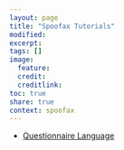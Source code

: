 ```yaml
---
layout: page
title: "Spoofax Tutorials"
modified:
excerpt:
tags: []
image:
  feature: 
  credit:  
  creditlink: 
toc: true
share: true
context: spoofax
---
```


* [Questionnaire Language](/spoofax/tutorials/cg2014)
